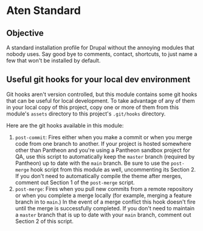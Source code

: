 # Aten Standard

## Objective

A standard installation profile for Drupal without the annoying modules that nobody uses. Say good bye to comments, contact, shortcuts, to just name a few that won't be installed by default.

## Useful git hooks for your local dev environment

Git hooks aren't version controlled, but this module contains some git hooks that can be useful for local development. To take advantage of any of them in your local copy of this project, copy one or more of   them from this module's `assets` directory to this project's `.git/hooks` directory.

Here are the git hooks available in this module:

1. `post-commit`: Fires either when you make a commit or when you merge code from one branch to another. If your project is hosted somewhere other than Pantheon and you're using a Pantheon sandbox project for QA, use this script to automatically keep the `master` branch (required by Pantheon) up to date with the `main` branch. Be sure to use the `post-merge` hook script from this module as well, uncommenting its Section 2. If you don't need to automatically compile the theme after merges, comment out Section 1 of the `post-merge` script.
1. `post-merge`: Fires when you pull new commits from a remote repository or when you complete a merge locally (for example, merging a feature branch in to `main`.) In the event of a merge conflict this hook doesn't fire until the merge is successfully completed. If you don't need to maintain a `master` branch that is up to date with your `main` branch, comment out Section 2 of this script.
